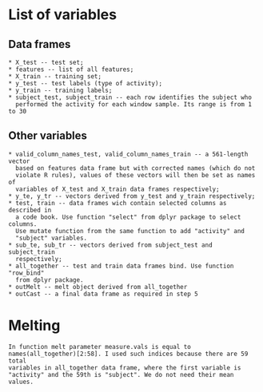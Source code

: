 # List of variables
  ## Data frames
	* X_test -- test set;
	* features -- list of all features;
	* X_train -- training set;
	* y_test -- test labels (type of activity);
	* y_train -- training labels;
	* subject_test, subject_train -- each row identifies the subject who
	  performed the activity for each window sample. Its range is from 1 to 30
  ## Other variables
	* valid_column_names_test, valid_column_names_train -- a 561-length vector
	  based on features data frame but with corrected names (which do not
	  violate R rules), values of these vectors will then be set as names of
	  variables of X_test and X_train data frames respectively;
	* y_te, y_tr -- vectors derived from y_test and y_train respectively;
	* test, train -- data frames wich contain selected columns as described in
	  a code book. Use function "select" from dplyr package to select columns.
	  Use mutate function from the same function to add "activity" and
	  "subject" variables. 
    * sub_te, sub_tr -- vectors derived from subject_test and subject_train
	  respectively;
	* all_together -- test and train data frames bind. Use function "row_bind"
	  from dplyr package.
	* outMelt -- melt object derived from all_together
	* outCast -- a final data frame as required in step 5 
# Melting
	In function melt parameter measure.vals is equal to
	names(all_together)[2:58]. I used such indices because there are 59 total
	variables in all_together data frame, where the first variable is
	"activity" and the 59th is "subject". We do not need their mean values.